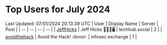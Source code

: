 # Top Users for July 2024
Last Updated: 07/01/2024 20:13:39 UTC
| User | Display Name | Server | Post |
| -- | -- | -- | -- |
| [JeffHicks](https://techhub.social/@JeffHicks) | Jeff Hicks 🐶🎼🍷🖥️ | techhub.social | 2 |
| [avoidthehack](https://infosec.exchange/@avoidthehack) | Avoid the Hack! :donor: | infosec.exchange | 1 |
